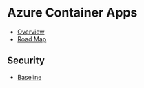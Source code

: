 # Azure Container Apps
* [Overview](https://learn.microsoft.com/en-us/azure/container-apps/overview)
* [Road Map](https://github.com/microsoft/azure-container-apps/projects?query=is%3Aopen)

## Security 
* [Baseline](https://learn.microsoft.com/en-us/security/benchmark/azure/baselines/azure-container-apps-security-baseline)
